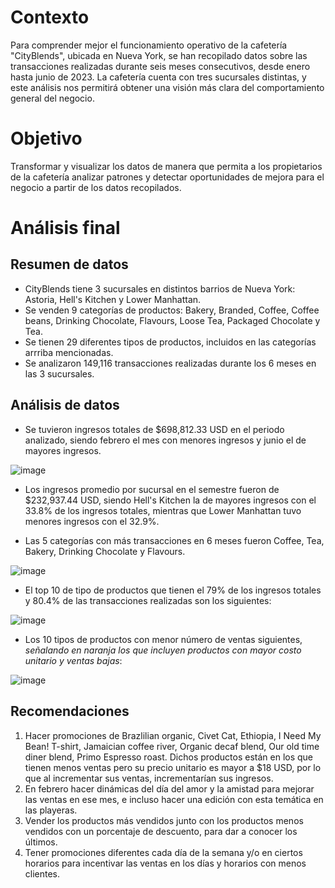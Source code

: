 # Contexto
Para comprender mejor el funcionamiento operativo de la cafetería "CityBlends", ubicada en Nueva York, se han recopilado datos sobre las transacciones realizadas durante seis meses consecutivos, desde enero hasta junio de 2023. La cafetería cuenta con tres sucursales distintas, y este análisis nos permitirá obtener una visión más clara del comportamiento general del negocio.

# Objetivo 
Transformar y visualizar los datos de manera que permita a los propietarios de la cafetería analizar patrones y detectar oportunidades de mejora para el negocio a partir de los datos recopilados.

# Análisis final
## Resumen de datos
- CityBlends tiene 3 sucursales en distintos barrios de Nueva York: Astoria, Hell's Kitchen y Lower Manhattan.
- Se venden 9 categorías de productos: Bakery, Branded, Coffee, Coffee beans, Drinking Chocolate, Flavours, Loose Tea, Packaged Chocolate y Tea.
- Se tienen 29 diferentes tipos de productos, incluidos en las categorías arrriba mencionadas.
- Se analizaron 149,116 transacciones realizadas durante los 6 meses en las 3 sucursales.

## Análisis de datos
- Se tuvieron ingresos totales de $698,812.33 USD en el periodo analizado, siendo febrero el mes con menores ingresos y junio el de mayores ingresos. 

![image](https://github.com/user-attachments/assets/5d733793-1a13-4e86-8e90-6a5c32352e6d)

- Los ingresos promedio por sucursal en el semestre fueron de $232,937.44 USD, siendo Hell's Kitchen la de mayores ingresos con el 33.8% de los ingresos totales, mientras que Lower Manhattan tuvo menores ingresos con el 32.9%.

- Las 5 categorías con más transacciones en 6 meses fueron Coffee, Tea, Bakery, Drinking Chocolate y Flavours.

![image](https://github.com/user-attachments/assets/b3388173-3028-40a3-be27-a078914558e4)

- El top 10 de tipo de productos que tienen el 79% de los ingresos totales y 80.4% de las transacciones realizadas son los siguientes:

![image](https://github.com/user-attachments/assets/153b16a6-ae6f-4a56-a357-8aca8543fa92)

- Los 10 tipos de productos con menor número de ventas siguientes, _señalando en naranja los que incluyen productos con mayor costo unitario y ventas bajas_: 

![image](https://github.com/user-attachments/assets/2da8b3c9-56c2-4a78-9979-ce3e718c160c)
 
## Recomendaciones
1. Hacer promociones de Brazlilian organic, Civet Cat, Ethiopia, I Need My Bean! T-shirt, Jamaician coffee river, Organic decaf blend, Our old time diner blend, Primo Espresso roast. Dichos productos están en los que tienen menos ventas pero su precio unitario es mayor a $18 USD, por lo que al incrementar sus ventas, incrementarían sus ingresos.
2. En febrero hacer dinámicas del día del amor y la amistad para mejorar las ventas en ese mes, e incluso hacer una edición con esta temática en las playeras.
3. Vender los productos más vendidos junto con los productos menos vendidos con un porcentaje de descuento, para dar a conocer los últimos.
4. Tener promociones diferentes cada día de la semana y/o en ciertos horarios para incentivar las ventas en los días y horarios con menos clientes.
